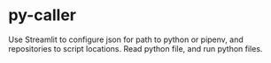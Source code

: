# py-caller
Use Streamlit to configure json for path to python or pipenv, and repositories to script locations. Read python file, and run python files.
